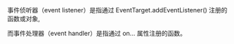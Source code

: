 
事件侦听器（event listener）是指通过 EventTarget.addEventListener() 注册的函数或对象,


而事件处理器（event handler）是指通过 on...  属性注册的函数。